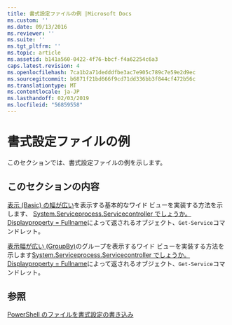 ```yaml
---
title: 書式設定ファイルの例 |Microsoft Docs
ms.custom: ''
ms.date: 09/13/2016
ms.reviewer: ''
ms.suite: ''
ms.tgt_pltfrm: ''
ms.topic: article
ms.assetid: b141a560-0422-4f76-bbcf-f4a62254c6a3
caps.latest.revision: 4
ms.openlocfilehash: 7ca1b2a71dedddfbe3ac7e905c789c7e59e2d9ec
ms.sourcegitcommit: b6871f21bd666f9cd71dd336bb3f844cf472b56c
ms.translationtype: MT
ms.contentlocale: ja-JP
ms.lasthandoff: 02/03/2019
ms.locfileid: "56859558"
---
```

# <a name="examples-of-formatting-files"></a>書式設定ファイルの例

このセクションでは、書式設定ファイルの例を示します。

## <a name="in-this-section"></a>このセクションの内容

[表示 (Basic) の幅が広い](./wide-view-basic.md)を表示する基本的なワイド ビューを実装する方法を示します、 [System.Serviceprocess.Servicecontroller でしょうか。Displayproperty = Fullname](/dotnet/api/System.ServiceProcess.ServiceController)によって返されるオブジェクト、`Get-Service`コマンドレット。

[表示幅が広い (GroupBy)](./wide-view-groupby.md)のグループを表示するワイド ビューを実装する方法を示します[System.Serviceprocess.Servicecontroller でしょうか。Displayproperty = Fullname](/dotnet/api/System.ServiceProcess.ServiceController)によって返されるオブジェクト、`Get-Service`コマンドレット。

## <a name="see-also"></a>参照

[PowerShell のファイルを書式設定の書き込み](./writing-a-powershell-formatting-file.md)
